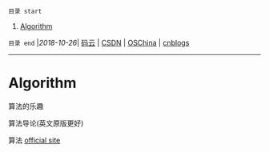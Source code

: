 `目录 start`
 
1. [Algorithm](#algorithm)

`目录 end` |_2018-10-26_| [码云](https://gitee.com/gin9) | [CSDN](http://blog.csdn.net/kcp606) | [OSChina](https://my.oschina.net/kcp1104) | [cnblogs](http://www.cnblogs.com/kuangcp)
****************************************
# Algorithm

算法的乐趣

算法导论(英文原版更好)

算法 [official site](https://algs4.cs.princeton.edu/home/)
